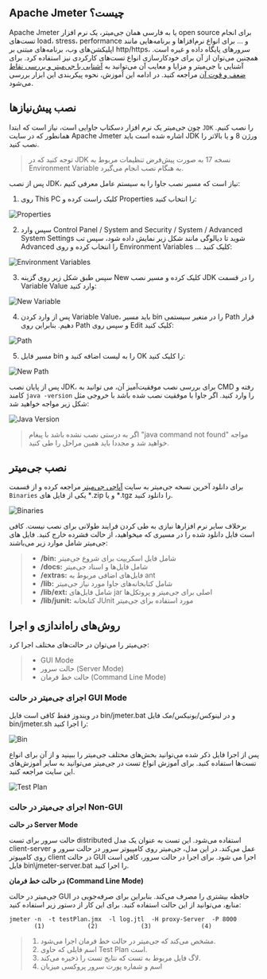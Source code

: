 ## Apache Jmeter چیست؟
Apache Jmeter یا به فارسی همان جی‌میتر، یک نرم افزار open source برای انجام تست‌های load، stress، performance و … برای انواع نرم‌افزاها و برنامه‌هایی مانند اپلیکشن‌های وب، برنامه‌های مبتنی بر http/https، سرورهای پایگاه داده و غیره است. همچنین می‌توان از آن برای خودکارسازی انواع تست‌های کارکردی نیز استفاده کرد. برای آشنایی با جی‌میتر و مزایا و معایب آن می‌توانید به [آشنایی با جی‌میتر و بررسی نقاط ضعف و قوت آن](http://www.gazmeh.ir/posts/5) مراجعه کنید. در ادامه این آموزش، نحوه پیکربندی این ابزار بررسی می‌شود. 

## نصب پیش‌نیازها
چون جی‌میتر یک نرم افزار دسکتاپ جاوایی است، نیاز است که ابتدا `JDK` را نصب کنیم. همانطور که در سایت Apache Jmeter اشاره شده است باید JDK ورژن 8 و یا بالاتر را نصب کنید.

> توجه کنید که در JDK نسخه 17 به صورت پیش‌فرض تنظیمات مربوط به Environment Variable به هنگام نصب انجام می‌گیرد.

پس از نصب JDK، نیاز است که مسیر نصب جاوا را به سیستم عامل معرفی کنیم:
1. روی This PC کلیک راست کرده و Properties را انتخاب کنید:

![Properties](./resources/properties.png?raw=true "Properties")

2. سپس وارد Control Panel / System and Security / System / Advanced System Settings شوید تا دیالوگی مانند شکل زیر نمایش داده شود، سپس  تب Advanced را انتخاب کرده و روی Environment Variables … کلیک کنید:

![Environment Variables](./resources/environment-variables.png?raw=true "Environment Variables")

3. سپس طبق شکل زیر روی گزینه New کلیک کرده و مسیر نصب JDK را در قسمت Variable Value وارد کنید:


![New Variable](./resources/new-variable.png?raw=true "New Variable")

4. پس از وارد کردن Variable Value، باید مسیر bin را در متغیر سیستمی Path قرار دهیم. بنابراین روی Path و سپس روی Edit کلیک کنید:

![Path](./resources/path.png?raw=true "Path")

5. مسیر فایل bin را به لیست اضافه کنید و OK را کلیک کنید:

![New Path](./resources/new-path.png?raw=true "New Path")

پس از پایان نصب JDK، برای بررسی نصب موفقیت‌آمیز آن، می توانید به CMD رفته و کامند `java -version` را وارد کنید. اگر جاوا با موفقیت نصب شده باشد با خروجی مثل شکل زیر مواجه خواهید شد:

![Java Version](./resources/java-version.png?raw=true "Java Version")

> اگر به درستی نصب نشده باشد با پیغام "java command not found" مواجه خواهید شد و مجددا باید همین مراحل را طی کنید.

## نصب جی‌میتر
برای دانلود آخرین نسخه جی‌میتر به سایت [آپاچی جی‌میتر](https://jmeter.apache.org/download_jmeter.cgi) مراجعه کرده و از قسمت `Binaries` یکی از فایل های *.zip و یا *.tgz را دانلود کنید.

![Binaries](./resources/binaries.png?raw=true "Binaries")

برخلاف سایر نرم افزارها نیازی به طی کردن فرایند طولانی برای نصب نیست. کافی است فایل دانلود شده را در مسیری که میخواهید، از حالت فشرده خارج کنید. فایل های جی‌میتر شامل موارد زیر می‌باشند:
> * **/bin:** شامل فایل اسکریپت برای شروع جی‌میتر
> * **/docs:** شامل فایل‌ها و اسناد جی‌میتر
> * **/extras:** فایل‌های اضافی مربوط به ant
> * **/lib:** شامل کتابخانه‌های جاوا مورد نیاز جی‌میتر
> * **/lib/ext:** شامل فایل‌های jar اصلی برای جی‌میتر و پروتکل‌ها
> * **/lib/junit:** کتابخانه JUnit مورد استفاده برای جی‌میتر

## روش‌های راه‌اندازی و اجرا
جی‌میتر را می‌توان در حالت‌های مختلف اجرا کرد:
> * GUI Mode 
> * حالت سرور (Server Mode)
> * حالت خط فرمان (Command Line Mode)

### اجرای جی‌میتر در حالت GUI Mode
در ویندوز فقط کافی است فایل bin/jmeter.bat و در لینوکس/یونیکس/مک فایل bin/jmeter.sh را اجرا کنید:

![Bin](./resources/bin.png?raw=true "Bin")

پس از اجرا فایل ذکر شده می‌توانید بخش‌های مختلف جی‌میتر را ببینید و از آن برای انواع تست‌ها استفاده کنید. برای آموزش انواع تست در جی‌میتر می‌توانید به سایر آموزش‌های این سایت مراجعه کنید.

![Test Plan](./resources/test-plan.png?raw=true "Test Plan")

### اجرای جی‌میتر در حالت Non-GUI
**در حالت Server Mode**

حالت سرور برای تست distributed استفاده می‌شود. این تست به عنوان یک مدل client-server عمل می‌کند. در این مدل، جی‌میتر روی کامپیوتر سرور در حالت سرور و روی کامپیوتر client در حالت GUI اجرا می شود. برای اجرا در حالت سرور، کافی است فایل bin\jmeter-server.bat را اجرا کنید.

**در حالت خط فرمان (Command Line Mode)**

جی‌میتر در حالت GUI حافظه بیشتری را مصرف می‌کند. بنابراین برای صرفه‌جویی در منابع، می‌توانید از این حالت استفاده کنید. برای این کار از دستور زیر استفاده کنید:
```
jmeter -n  -t testPlan.jmx  -l log.jtl  -H proxy-Server  -P 8000
       (1)            (2)            (3)              (4)
```
> 1. مشخص می‌کند که جی‌میتر در حالت خط فرمان اجرا می‌شود.
> 2. اسم فایلی که حاوی Test Plan است.
> 3. لاگ فایل مربوط به تست که نتایج تست را ذخیره می‌کند.
> 4. اسم و شماره پورت سرور پروکسی میزبان
